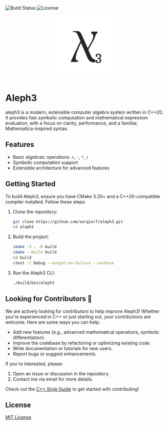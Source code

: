 ![Build Status](https://img.shields.io/github/actions/workflow/status/sergiorf/aleph3/build.yml)
![License](https://img.shields.io/github/license/sergiorf/aleph3)

<p align="center">
  <img src="assets/logo.png" alt="Aleph3 Logo" width="200"/>
</p>

# Aleph3
aleph3 is a modern, extensible computer algebra system written in C++20. It provides fast symbolic computation and mathematical expression evaluation, with a focus on clarity, performance, and a familiar, Mathematica-inspired syntax.

## Features
- Basic algebraic operations: `+`, `-`, `*`, `/`
- Symbolic computation support
- Extensible architecture for advanced features

## Getting Started
To build Aleph3, ensure you have CMake 3.20+ and a C++20-compatible compiler installed. Follow these steps:
1. Clone the repository:
   ```bash
   git clone https://github.com/sergiorf/aleph3.git
   cd aleph3
   ```

2. Build the project:
   ```bash
   cmake -S . -B build
   cmake --build build
   cd build
   ctest -C Debug --output-on-failure --verbose
   ```

3. Run the Aleph3 CLI:
   ```bash
   ./build/bin/aleph3
   ```

## Looking for Contributors 🚀
We are actively looking for contributors to help improve Aleph3! Whether you're experienced in C++ or just starting out, your contributions are welcome. Here are some ways you can help:
- Add new features (e.g., advanced mathematical operations, symbolic differentiation).
- Improve the codebase by refactoring or optimizing existing code.
- Write documentation or tutorials for new users.
- Report bugs or suggest enhancements.

If you're interested, please:
1. Open an issue or discussion in the repository.
2. Contact me via email for more details.

Check out the [C++ Style Guide](docs/style_guide.md) to get started with contributing!

## License
[MIT License](LICENSE)